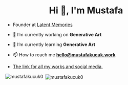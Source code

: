 <h1 align="center">Hi 👋, I'm Mustafa</h1>

- Founder at [Latent Memories](https://latentmemories.space)

- 🔭 I’m currently working on **Generative Art**

- 🌱 I’m currently learning **Generative Art**

- 📫 How to reach me **hello@mustafakucuk.work**

- [The link for all my works and social media.](https:/mustafakucuk.work)

<p><img align="left" src="https://github-readme-stats.vercel.app/api/top-langs/?username=mustafakucuk0&layout=compact&hide=html" alt="mustafakucuk0" /></p>

<p>&nbsp;<img align="center" src="https://github-readme-stats.vercel.app/api?username=mustafakucuk0&show_icons=true" alt="mustafakucuk0" /></p>
